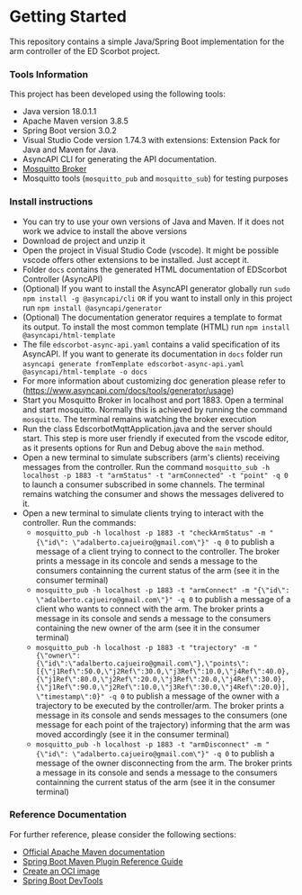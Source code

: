 # Getting Started

This repository contains a simple Java/Spring Boot implementation for the arm controller of the ED Scorbot project.  

### Tools Information
This project has been developed using the following tools:
* Java version 18.0.1.1
* Apache Maven version 3.8.5
* Spring Boot version 3.0.2
* Visual Studio Code version 1.74.3 with extensions: Extension Pack for Java and Maven for Java. 
* AsyncAPI CLI for generating the API documentation.  
* [Mosquitto Broker](https://mosquitto.org/)
* Mosquitto tools (`mosquitto_pub` and `mosquitto_sub`) for testing purposes

### Install instructions
* You can try to use your own versions of Java and Maven. If it does not work we advice to install the above versions
* Download de project and unzip it
* Open the project in Visual Studio Code (vscode). It might be possible vscode offers other extensions to be installed. Just accept it.
* Folder `docs` contains the generated HTML documentation of EDScorbot Controller (AsyncAPI)
* (Optional) If you want to install the AsyncAPI generator globally run `sudo npm install -g @asyncapi/cli`  `OR` if you want to install only in this project run `npm install @asyncapi/generator`
* (Optional) The documentation generator requires a template to format its output. To install the most common template (HTML) run `npm install @asyncapi/html-template`
* The file `edscorbot-async-api.yaml` contains a valid specification of its AsyncAPI. If you want to generate its documentation in `docs` folder run `asyncapi generate fromTemplate edscorbot-async-api.yaml @asyncapi/html-template -o docs`  
* For more information about customizing doc generation please refer to (https://www.asyncapi.com/docs/tools/generator/usage)
* Start you Mosquitto Broker in localhost and port 1883. Open a terminal and start mosquitto. Normally this is achieved by running the command `mosquitto`. The terminal remains watching the broker execution
* Run the class EdscorbotMqttApplication.java and the server should start. This step is more user friendly if executed from the vscode editor, as it presents options for Run and Debug above the `main` method.
* Open a new terminal to simulate subscribers (arm's clients) receiving messages from the controller. Run the command `mosquitto_sub -h localhost -p 1883 -t "armStatus" -t "armConnected" -t "point" -q 0` to launch a consumer subscribed in some channels. The terminal remains watching the consumer and shows the messages delivered to it. 
* Open a new terminal to simulate clients trying to interact with the controller. Run the commands:
  - `mosquitto_pub -h localhost -p 1883 -t "checkArmStatus" -m "{\"id\": \"adalberto.cajueiro@gmail.com\"}" -q 0` to publish a message of a client trying to connect to the controller. The broker prints a message in its concole and sends a message to the consumers containning the current status of the arm (see it in the consumer terminal)
  - `mosquitto_pub -h localhost -p 1883 -t "armConnect" -m "{\"id\": \"adalberto.cajueiro@gmail.com\"}" -q 0` to publish a message of a client who wants to connect with the arm. The broker prints a message in its console and sends a message to the consumers containing the new owner of the arm (see it in the consumer terminal)
  - `mosquitto_pub -h localhost -p 1883 -t "trajectory" -m "{\"owner\":{\"id\":\"adalberto.cajueiro@gmail.com\"},\"points\":[{\"j1Ref\":50.0,\"j2Ref\":30.0,\"j3Ref\":10.0,\"j4Ref\":40.0},{\"j1Ref\":80.0,\"j2Ref\":20.0,\"j3Ref\":20.0,\"j4Ref\":30.0},{\"j1Ref\":90.0,\"j2Ref\":10.0,\"j3Ref\":30.0,\"j4Ref\":20.0}],\"timestamp\":0}" -q 0` to publish a message of the owner with a trajectory to be executed by the controller/arm. The broker prints a message in its console and sends messages to the consumers (one message for each point of the trajectory) informing that the arm was moved accordingly (see it in the consumer terminal)
  - `mosquitto_pub -h localhost -p 1883 -t "armDisconnect" -m "{\"id\": \"adalberto.cajueiro@gmail.com\"}" -q 0` to publish a message of the owner disconnecting from the arm. The broker prints a message in its console and sends a message to the consumers containning the current status of the arm (see it in the consumer terminal)

### Reference Documentation
For further reference, please consider the following sections:

* [Official Apache Maven documentation](https://maven.apache.org/guides/index.html)
* [Spring Boot Maven Plugin Reference Guide](https://docs.spring.io/spring-boot/docs/3.0.2/maven-plugin/reference/html/)
* [Create an OCI image](https://docs.spring.io/spring-boot/docs/3.0.2/maven-plugin/reference/html/#build-image)
* [Spring Boot DevTools](https://docs.spring.io/spring-boot/docs/3.0.2/reference/htmlsingle/#using.devtools)

